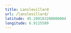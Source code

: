 ```yaml
---
title: Lanslevillard
url: /lanslevillard/
latitude: 45.289183200000004
longitude: 6.9115589
---
```

